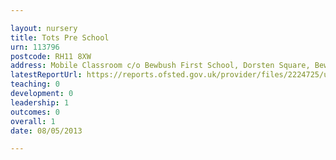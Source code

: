 ```yaml
---

layout: nursery
title: Tots Pre School
urn: 113796
postcode: RH11 8XW
address: Mobile Classroom c/o Bewbush First School, Dorsten Square, Bewbush, Crawley, West Sussex, RH11 8XW
latestReportUrl: https://reports.ofsted.gov.uk/provider/files/2224725/urn/113796.pdf
teaching: 0
development: 0
leadership: 1
outcomes: 0
overall: 1
date: 08/05/2013

---
```

